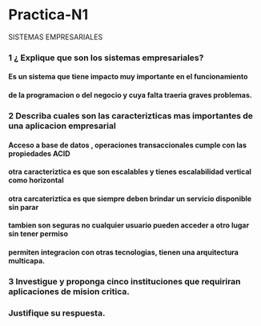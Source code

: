 # Practica-N1
SISTEMAS EMPRESARIALES
###  1 ¿ Explique que son los sistemas empresariales?
####     Es un sistema que tiene impacto  muy importante en el funcionamiento
####     de la programacion o del negocio y cuya falta traeria graves problemas.
###  2 Describa cuales son las caracterizticas mas importantes de una aplicacion empresarial
####     Acceso a base de datos , operaciones transaccionales cumple con las propiedades ACID
####     otra caracteriztica es que son escalables y tienes escalabilidad vertical como horizontal
####     otra carcateriztica es que siempre deben brindar un servicio disponible sin parar
####     tambien son seguras no cualquier usuario pueden acceder a otro lugar sin tener permiso
####     permiten integracion con otras tecnologias, tienen una arquitectura multicapa.
###  3 Investigue y proponga cinco instituciones que requiriran aplicaciones de mision critica.
###    Justifique su respuesta. 
#### 
